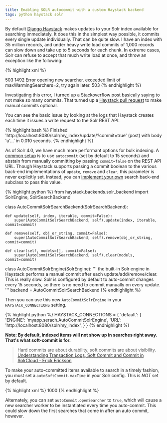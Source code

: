 ```yaml
---
title: Enabling SOLR autocommit with a custom Haystack backend
tags: python haystack solr
---
```


By default [Django Haystack](http://haystacksearch.org/) makes updates to your Solr index available for
searching immediately. It does this in the simplest way possible, it commits every single update individually.
That can be quite slow. I have an index with 35 million records, and under heavy write load commits of 1,000
records can slow down and take up to 5 seconds for each chunk. In extreme cases, Solr can refuse to accept
that much write load at once, and throw an exception like the following:

{% highlight xml %}
<?xml version="1.0" encoding="UTF-8"?>
<response>
    <lst name="responseHeader">
        <int name="status">503</int>
        <int name="QTime">1492</int>
    </lst>
    <lst name="error">
        <str name="msg">Error opening new searcher. exceeded limit of maxWarmingSearchers=2, try again later.</str>
        <int name="code">503</int>
    </lst>
</response>
{% endhighlight %}

Investigating this error, I turned up a [Stackoverflow post](http://stackoverflow.com/questions/7512945/solr-error-opening-new-searcher-exceeded-limit-of-maxwarmingsearchers-2-try)
basically saying to not make so many commits. That turned up a [Haystack pull request](https://github.com/toastdriven/django-haystack/pull/624)
to make manual commits optional.

You can see the basic issue by looking at the logs that Haystack creates each time it issues a write request to the
Solr REST API:

{% highlight bash %}
Finished 'http://localhost:8080/solr/my_index/update/?commit=true' (post) with body 'u'<add>...' in 0.010 seconds.
{% endhighlight %}

As of Solr 4.0, we have much more performant options for bulk indexing. A [common setup](http://wiki.apache.org/solr/NearRealtimeSearch)
is to use `autocommit` (set by default to 15 seconds) and abstain from manually committing by passing `commit=false` on
the REST API URL. Though Haystack supports passing a commit boolean to the various back-end implementations of `update`,
`remove` and `clear`, this parameter is never explicitly set. Instead, you can [implement your own](http://www.wellfireinteractive.com/blog/custom-haystack-elasticsearch-backend/)
search back-end subclass to pass this value.


{% highlight python %}
from haystack.backends.solr_backend import SolrEngine, SolrSearchBackend


class AutoCommitSolrSearchBackend(SolrSearchBackend):

    def update(self, index, iterable, commit=False):
        super(AutoCommitSolrSearchBackend, self).update(index, iterable, commit=commit)

    def remove(self, obj_or_string, commit=False):
        super(AutoCommitSolrSearchBackend, self).remove(obj_or_string, commit=commit)

    def clear(self, models=[], commit=False):
        super(AutoCommitSolrSearchBackend, self).clear(models, commit=commit)


class AutoCommitSolrEngine(SolrEngine):
    ''' the built-in Solr engine in Haystack performs a manual commit after each update/add/remove/clear. This
    is really slow. Solr is configured by default to auto-commit changes every 15 seconds, so there is no need to
    commit manually on every update.
    '''
    backend = AutoCommitSolrSearchBackend
{% endhighlight %}

Then you can use this new `AutoCommitSolrEngine` in your `HAYSTACK_CONNECTIONS` setting.

{% highlight python %}
HAYSTACK_CONNECTIONS = {
     'default': {
         'ENGINE': 'myapp.serach.AutoCommitSolrEngine',
         'URL': 'http://localhost:8080/solr/my_index',
     }
}
{% endhighlight %}

**Note: By default, indexed items will not show up in searches right away. That's what soft-commit is for.**

> Hard commits are about durability, soft commits are about visibility. [Understanding Transaction Logs, Soft Commit and Commit in SolrCloud - Erick Erickson](http://searchhub.org/2013/08/23/understanding-transaction-logs-softcommit-and-commit-in-sorlcloud/)

To make your auto-committed items available to search in a timely fashion, you must set a `autoSoftCommit.maxTime`
in your Solr config. This is *NOT* set by default.

{% highlight xml %}
    <!-- softAutoCommit is like autoCommit except it causes a
         'soft' commit which only ensures that changes are visible
         but does not ensure that data is synced to disk.  This is
         faster and more near-realtime friendly than a hard commit.
      -->
    <autoSoftCommit>
      <maxTime>1000</maxTime>
    </autoSoftCommit>
{% endhighlight %}

Alternately, you can set `autoCommit.openSearcher` to `true`, which will cause a new searcher worker to be instantiated
every time you auto-commit. This could slow down the first searches that come in after an auto commit, however.
